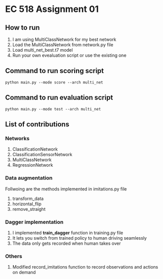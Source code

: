# EC 518 Assignment 01

## How to run
1. I am using MultiClassNetwork for my best network
2. Load the MultiClassNetwork from network.py file
3. Load multi_net_best.t7 model
4. Run your own evealuation script or use the existing one

## Command to run scoring script
```
python main.py --mode score --arch multi_net
```

## Command to run evaluation script
```
python main.py --mode test --arch multi_net
```

## List of contributions
### Networks
1. ClassificationNetwork 
2. ClassificationSensorNetwork
3. MultiClassNetwork
4. RegressionNetwork

### Data augmentation
Follwoing are the methods implemented in imitations.py file
1. transform_data
2. horizontal_flip
3. remove_straight

### Dagger implementation
1. I implemented **train_dagger** function in training.py file
2. It lets you switch from trained policy to human driving seamlessly
3. The data only gets recorded when human takes over

### Others
1. Modified record_imitations function to record observations and actions on demand
